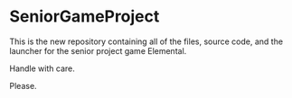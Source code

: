 # SeniorGameProject

This is the new repository containing all of the files, source code, and the launcher for the senior project game Elemental. 

Handle with care. 

Please.
